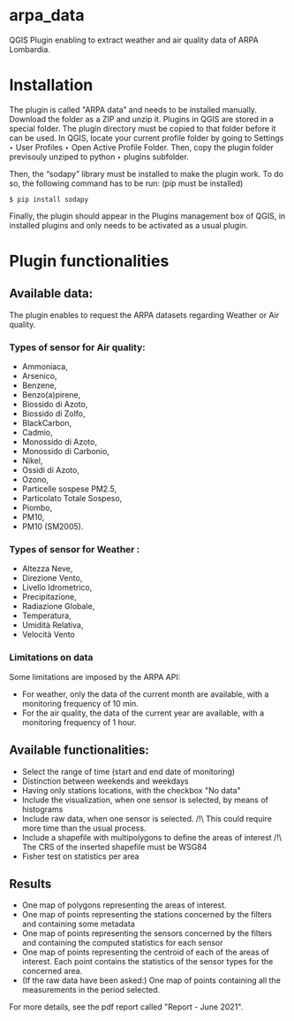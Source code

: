 # arpa_data
QGIS Plugin enabling to extract weather and air quality data of ARPA Lombardia.


# Installation 

The plugin is called "ARPA data” and needs to be installed manually. Download the folder as a ZIP and unzip it. Plugins in QGIS are stored in a special folder. The plugin directory must be copied to that folder before it can be used. In QGIS, locate your current profile folder by going to Settings ‣ User Profiles ‣ Open Active Profile Folder. Then, copy the plugin folder previsouly unziped to python ‣ plugins subfolder. 

Then, the “sodapy” library must be installed to make the plugin work. To do so, the following command has to be run:  (pip must be installed)
```
$ pip install sodapy
```

Finally, the plugin should appear in the Plugins management box of QGIS, in installed plugins and only needs to be activated as a usual plugin. 


# Plugin functionalities

## Available data:
The plugin enables to request the ARPA datasets regarding Weather or Air quality. 

### Types of sensor for Air quality: 
- Ammoniaca, 
- Arsenico, 
- Benzene, 
- Benzo(a)pirene, 
- Biossido di Azoto, 
- Biossido di Zolfo, 
- BlackCarbon, 
- Cadmio, 
- Monossido di Azoto, 
- Monossido di Carbonio, 
- Nikel, 
- Ossidi di Azoto, 
- Ozono, 
- Particelle sospese PM2.5, 
- Particolato Totale Sospeso, 
- Piombo, 
- PM10, 
- PM10 (SM2005). 

### Types of sensor for Weather : 
- Altezza Neve, 
- Direzione Vento, 
- Livello Idrometrico, 
- Precipitazione, 
- Radiazione Globale, 
- Temperatura, 
- Umidità Relativa, 
- Velocità Vento

### Limitations on data
Some limitations are imposed by the ARPA API:
- For weather, only the data of the current month are available, with a monitoring frequency of 10 min.
- For the air quality, the data of the current year are available, with a monitoring frequency of 1 hour.

## Available functionalities:
- Select the range of time (start and end date of monitoring)
- Distinction between weekends and weekdays 
- Having only stations locations, with the checkbox "No data"
- Include the visualization, when one sensor is selected, by means of histograms 
- Include raw data, when one sensor is selected. /!\ This could require more time than the usual process. 
- Include a shapefile with multipolygons to define the areas of interest /!\ The CRS of the inserted shapefile must be WSG84
- Fisher test on statistics per area


## Results

- One map of polygons representing the areas of interest.
- One map of points representing the stations concerned by the filters and containing some metadata
- One map of points representing the sensors concerned by the filters and containing the computed statistics for each sensor
- One map of points representing the centroid of each of the areas of interest. Each point contains the statistics of the sensor types for the concerned area.
- (If the raw data have been asked:) One map of points containing all the measurements in the period selected. 


For more details, see the pdf report called "Report - June 2021".
